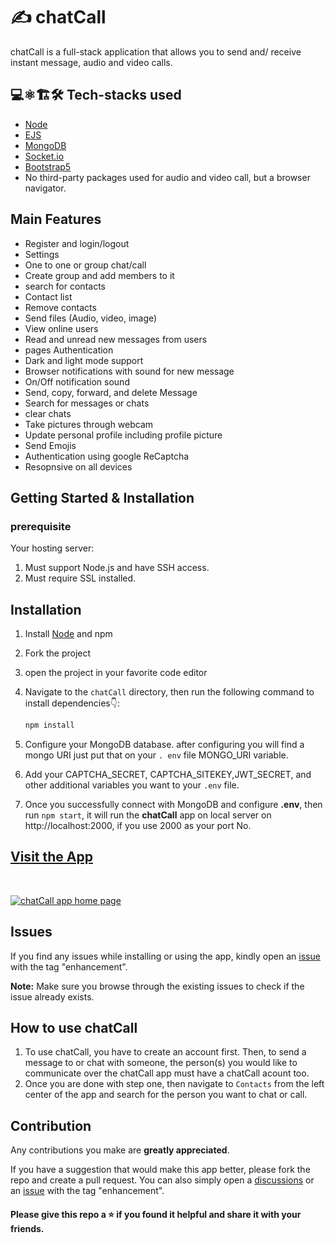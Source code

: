 # ✍️ chatCall

chatCall is a full-stack application that allows you to send and/ receive instant
message, audio and video calls.

## 💻⚛️🏗️🛠️ Tech-stacks used

- [Node](https://nodejs.org/en)
- [EJS](https://ejs.co/)
- [MongoDB](https://www.mongodb.com/)
- [Socket.io](https://socket.io/)
- [Bootstrap5](https://getbootstrap.com/)
- No third-party packages used for audio and video call, but a browser navigator.

## Main Features

- Register and login/logout
- Settings
- One to one or group chat/call
- Create group and add members to it
- search for contacts
- Contact list
- Remove contacts
- Send files (Audio, video, image)
- View online users
- Read and unread new messages from users
- pages Authentication
- Dark and light mode support
- Browser notifications with sound for new message
- On/Off notification sound
- Send, copy, forward, and delete Message
- Search for messages or chats
- clear chats
- Take pictures through webcam
- Update personal profile including profile picture
- Send Emojis
- Authentication using google ReCaptcha
- Resopnsive on all devices

## Getting Started & Installation

### prerequisite

Your hosting server:

1. Must support Node.js and have SSH access.
2. Must require SSL installed.

## Installation

1. Install [Node](https://nodejs.org/en/) and npm
2. Fork the project
3. open the project in your favorite code editor
4. Navigate to the `chatCall` directory, then run the following command to install dependencies👇:

   ```bash
   npm install
   ```

5. Configure your MongoDB database. after configuring you will find a mongo URI just put that on your `. env` file MONGO_URI variable.
6. Add your CAPTCHA_SECRET, CAPTCHA_SITEKEY,JWT_SECRET, and other additional variables you want to your `.env` file.
7. Once you successfully connect with MongoDB and configure **.env**, then run `npm start`, it will run the **chatCall** app on local server on http://localhost:2000, if you use 2000 as your port No.

## [Visit the App](https://chatcall.onrender.com/)

<br>

<a href="https://full-stack-chatCall.vercel.app/" target="_blank"><img src="https://i.imgur.com/dHk35tJ.png" alt="chatCall app home page"> </a>

## Issues

If you find any issues while installing or using the app, kindly open an [issue](https://github.com/Aklilu-Mandefro/chatCall/issues) with the tag "enhancement".

**Note:** Make sure you browse through the existing issues to check if the issue already exists.<br>

## How to use chatCall

1. To use chatCall, you have to create an account first. Then, to send a message to or chat with someone, the person(s) you would like to communicate over the chatCall app must have a chatCall acount too.
2. Once you are done with step one, then navigate to `Contacts` from the left center of the app and search for the person you want to chat or call.

## Contribution

Any contributions you make are **greatly appreciated**.

If you have a suggestion that would make this app better, please fork the repo and
create a pull request. You can also simply open a [discussions](https://github.com/Aklilu-Mandefro/chatCall/discussions/) or an [issue](https://github.com/Aklilu-Mandefro/chatCall/issues) with the tag "enhancement".

#### Please give this repo a ⭐ if you found it helpful and share it with your friends.
